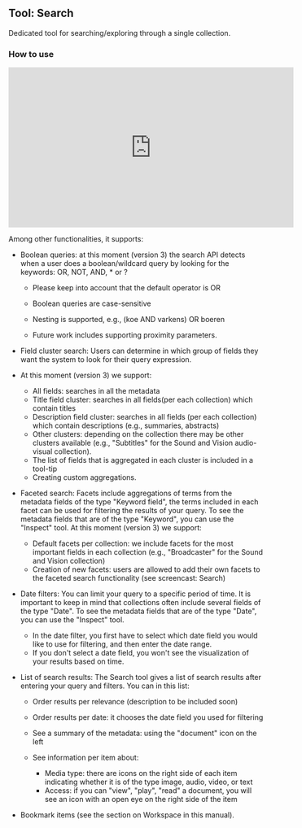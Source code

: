 Tool: Search
---

Dedicated tool for searching/exploring through a single collection. 

### How to use

<iframe width="560" height="315" src="https://www.youtube.com/embed/cA7c53e-MAQ" frameborder="0" allow="accelerometer; autoplay; encrypted-media; gyroscope; picture-in-picture" allowfullscreen></iframe>



Among other functionalities, it supports:

*   Boolean queries: at this moment (version 3) the search API detects when a user does a boolean/wildcard query by looking for the keywords: OR, NOT, AND, * or ?

    *   Please keep into account that the default operator is OR

    *   Boolean queries are case-sensitive

    *   Nesting is supported, e.g., (koe AND varkens) OR boeren

    *   Future work includes supporting proximity parameters.

*   Field cluster search: Users can determine in which group of fields they want the system to look for their query expression.

*   At this moment (version 3) we support:

    *   All fields: searches in all the metadata
    *   Title field cluster: searches in all fields(per each collection) which contain titles
    *   Description field cluster: searches in all fields (per each collection) which contain descriptions (e.g., summaries, abstracts)
    *   Other clusters: depending on the collection there may be other clusters available (e.g., "Subtitles" for the Sound and Vision audio-visual collection).
    *   The list of fields that is aggregated in each cluster is included in a tool-tip
    *   Creating custom aggregations.
*   Faceted search: Facets include aggregations of terms from the metadata fields of the type "Keyword field", the terms included in each facet can be used for filtering the results of your query. To see the metadata fields that are of the type "Keyword", you can use the "Inspect" tool. At this moment (version 3) we support:

    *   Default facets per collection: we include facets for the most important fields in each collection (e.g., "Broadcaster" for the Sound and Vision collection)
    *   Creation of new facets: users are allowed to add their own facets to the faceted search functionality (see screencast: Search)
*   Date filters: You can limit your query to a specific period of time. It is important to keep in mind that collections often include several fields of the type "Date". To see the metadata fields that are of the type "Date", you can use the "Inspect" tool.

    *   In the date filter, you first have to select which date field you would like to use for filtering, and then enter the date range.
    *   If you don't select a date field, you won't see the visualization of your results based on time.
*   List of search results: The Search tool gives a list of search results after entering your query and filters. You can in this list:

    *   Order results per relevance (description to be included soon)

    *   Order results per date: it chooses the date field you used for filtering

    *   See a summary of the metadata: using the "document" icon on the left

    *   See information per item about:

        *   Media type: there are icons on the right side of each item indicating whether it is of the type image, audio, video, or text
        *   Access: if you can "view", "play", "read" a document, you will see an icon with an open eye on the right side of the item
*   Bookmark items (see the section on Workspace in this manual).

